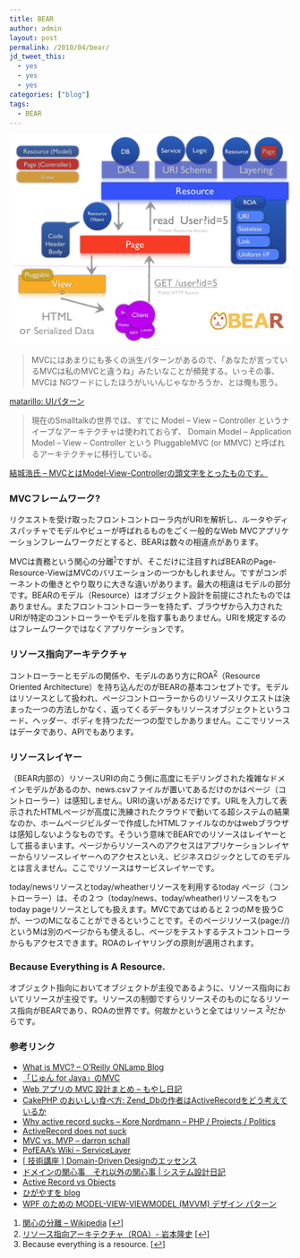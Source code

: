```yaml
---
title: BEAR
author: admin
layout: post
permalink: /2010/04/bear/
jd_tweet_this:
  - yes
  - yes
  - yes
categories: ["blog"]
tags:
  - BEAR
---
```


<img src="/images/wp-content/uploads/2010/04/6d2f6555808a87d3ea2f8e5151f269f7.png">

> MVCにはあまりにも多くの派生パターンがあるので、「あなたが言っているMVCは私のMVCと違うね」みたいなことが頻発する。いっその事、MVCは NGワードにしたほうがいいんじゃなかろうか、とは俺も思う。

[matarillo: UIパターン](http://matarillo.com/general/uipatterns.php)

> 現在のSmalltalkの世界では、すでに Model &#8211; View &#8211; Controller というナイーブなアーキテクチャは使われておらず、 Domain Model &#8211; Application Model &#8211; View &#8211; Controller という PluggableMVC (or MMVC) と呼ばれるアーキテクチャに移行している。

[結城浩氏 &#8211; MVCとはModel-View-Controllerの頭文字をとったものです。][3]

### MVCフレームワーク?

リクエストを受け取ったフロントコントローラ内がURIを解析し、ルータやディスパッチャでモデルやビューが呼ばれるものをごく一般的なWeb MVCアプリケーションフレームワークだとすると、BEARは数々の相違点があります。

MVCは責務という関心の分離<sup><a href="#footnote_0_13" id="identifier_0_13" class="footnote-link footnote-identifier-link" title="関心の分離 &ndash; Wikipedia">1</a></sup>ですが、そこだけに注目すればBEARのPage-Resource-ViewはMVCのバリエーションの一つかもしれません。ですがコンポーネントの働きとやり取りに大きな違いがあります。最大の相違はモデルの部分です。BEARのモデル（Resource）はオブジェクト設計を前提にされたものではありません。またフロントコントローラーを持たず、ブラウザから入力されたURIが特定のコントローラーやモデルを指す事もありません。URIを規定するのはフレームワークではなくアプリケーションです。

### リソース指向アーキテクチャ

コントローラーとモデルの関係や、モデルのあり方にROA<sup><a href="#footnote_1_13" id="identifier_1_13" class="footnote-link footnote-identifier-link" title="リソース指向アーキテクチャ（ROA）- 岩本隆史">2</a></sup>（Resource Oriented Architecture）を持ち込んだのがBEARの基本コンセプトです。モデルはリソースとして扱われ、ページコントローラーからのリソースリクエストは決まった一つの方法しかなく、返ってくるデータもリソースオブジェクトというコード、ヘッダー、ボディを持つただ一つの型でしかありません。ここでリソースはデータであり、APIでもあります。

### リソースレイヤー

（BEAR内部の）リソースURIの向こう側に高度にモデリングされた複雑なドメインモデルがあるのか、news.csvファイルが置いてあるだけのかはページ（コントローラー）は感知しません。URIの違いがあるだけです。URLを入力して表示されたHTMLページが高度に洗練されたクラウドで動いてる超システムの結果なのか、ホームページビルダーで作成したHTMLファイルなのかはwebブラウザは感知しないようなものです。そういう意味でBEARでのリソースはレイヤーとして振るまいます。ページからリソースへのアクセスはアプリケーションレイヤーからリソースレイヤーへのアクセスといえ、ビジネスロジックとしてのモデルとは言えません。ここでリソースはサービスレイヤーです。

today/newsリソースとtoday/wheatherリソースを利用するtoday ページ（コントローラー）は、その２つ（today/news、today/wheather)リソースをもつtoday pageリソースとしても扱えます。MVCであてはめると２つのMを扱うCが、一つのMになることができるということです。そのページリソース(page://)というMは別のページからも使えるし、ページをテストするテストコントローラからもアクセスできます。ROAのレイヤリングの原則が適用されます。

### Because Everything is A Resource.

オブジェクト指向においてオブジェクトが主役であるように、リソース指向においてリソースが主役です。リソースの制御ですらリソースそのものになるリソース指向がBEARであり、ROAの世界です。何故かというと全てはリソース <sup><a href="#footnote_2_13" id="identifier_2_13" class="footnote-link footnote-identifier-link" title="Because everything is a resource.">3</a></sup>だからです。

### 参考リンク

*   [What is MVC? &#8211; O&#8217;Reilly ONLamp Blog][4]
*   [「じゅん for Java」のMVC][5]
*   [Web アプリの MVC 設計まとめ &#8211; もやし日記][6]
*   [CakePHP のおいしい食べ方: Zend_Dbの作者はActiveRecordをどう考えているか][7]
*   [Why active record sucks &#8211; Kore Nordmann &#8211; PHP / Projects / Politics][8]
*   [ActiveRecord does not suck][9]
*   [MVC vs. MVP &#8211; darron schall][10]
*   [PofEAA&#8217;s Wiki &#8211; ServiceLayer][11]
*   [[ 技術講座 ] Domain-Driven Designのエッセンス ][12]
*   [ドメインの関心事　それ以外の関心事 | システム設計日記][13]
*   [Active Record vs Objects][14]
*   [ひがやすを blog][15]
*   [WPF のための MODEL-VIEW-VIEWMODEL (MVVM) デザイン パターン][16]

<ol class="footnotes">
  <li id="footnote_0_13" class="footnote">
    <a href="http://ja.wikipedia.org/wiki/%E9%96%A2%E5%BF%83%E3%81%AE%E5%88%86%E9%9B%A2">関心の分離 &#8211; Wikipedia</a> [<a href="#identifier_0_13" class="footnote-link footnote-back-link">&#8617;</a>]
  </li>
  <li id="footnote_1_13" class="footnote">
    <a href="http://iwamot.com/docs/20080510/">リソース指向アーキテクチャ（ROA）- 岩本隆史</a> [<a href="#identifier_1_13" class="footnote-link footnote-back-link">&#8617;</a>]
  </li>
  <li id="footnote_2_13" class="footnote">
    Because everything is a resource. [<a href="#identifier_2_13" class="footnote-link footnote-back-link">&#8617;</a>]
  </li>
</ol>

 [1]: /images/wp-content/uploads/2010/04/6d2f6555808a87d3ea2f8e5151f269f7.png
 [2]: <http://matarillo.com/general/uipatterns.php>
 [3]: <http://www.hyuki.com/yukiwiki/wiki.cgi?MVC> "結城浩氏 - MVCとはModel-View-Controllerの頭文字をとったものです。"
 [4]: <http://www.oreillynet.com/onlamp/blog/2007/06/what_is_mvc.html>
 [5]: <http://www.sra.co.jp/people/nisinaka/Jun4Java/MVC/>
 [6]: <http://d.hatena.ne.jp/deeeki/20100403/mvc_model>
 [7]: <http://cakephp.seesaa.net/article/99302070.html>
 [8]: <http://kore-nordmann.de/blog/why_active_record_sucks.html>
 [9]: <http://karwin.blogspot.com/2008/05/activerecord-does-not-suck.html>
 [10]: <http://www.darronschall.com/weblog/2004/06/mvc-vs-mvp.cfm>
 [11]: <http://capsctrl.que.jp/kdmsnr/wiki/PofEAA/?ServiceLayer>
 [12]: <http://www.ogis-ri.co.jp/otc/hiroba/technical/DDDEssence/chap1.html>
 [13]: <http://masuda220.jugem.jp/?eid=293>
 [14]: <http://blog.objectmentor.com/articles/2007/11/02/active-record-vs-objects>
 [15]: <http://d.hatena.ne.jp/higayasuo/20050913>
 [16]: <http://msdn.microsoft.com/ja-jp/magazine/dd419663.aspx>
